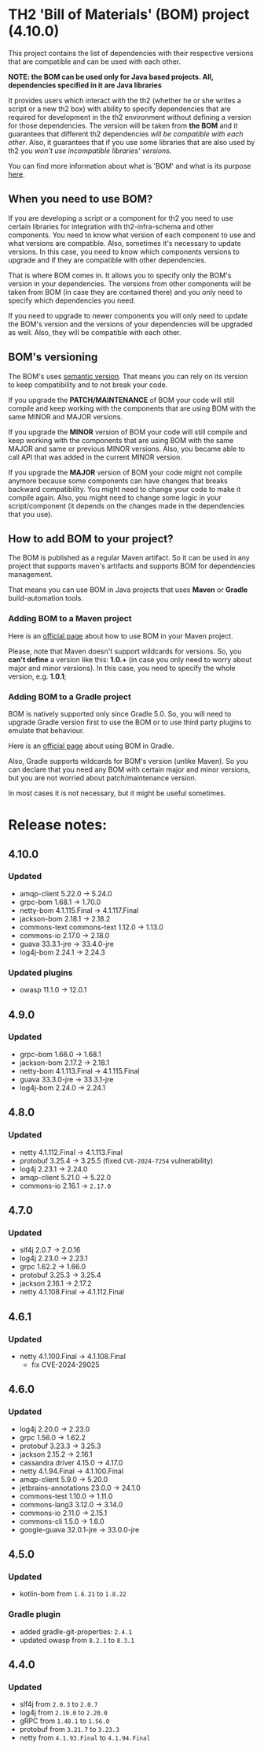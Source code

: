 # TH2 'Bill of Materials' (BOM) project (4.10.0)

This project contains the list of dependencies with their respective versions that are compatible and can be used with each other.

**NOTE: the BOM can be used only for Java based projects. All, dependencies specified in it are Java libraries**

It provides users which interact with the th2 (whether he or she writes a script or a new th2 box) with ability to
specify dependencies that are required for development in the th2 environment without defining a version for those dependencies.
The version will be taken from **the BOM** and it guarantees that different th2 dependencies _will be compatible with each other_.
Also, it guarantees that if you use some libraries that are also used by th2 you _won't use incompatible libraries' versions_.

You can find more information about what is 'BOM' and what is its purpose [here](https://en.wikipedia.org/wiki/Software_bill_of_materials).

## When you need to use BOM?

If you are developing a script or a component for th2 you need to use certain libraries for integration with th2-infra-schema and other components.
You need to know what version of each component to use and what versions are compatible.
Also, sometimes it's necessary to update versions.
In this case, you need to know which components versions to upgrade and if they are compatible with other dependencies.

That is where BOM comes in. It allows you to specify only the BOM's version in your dependencies.
The versions from other components will be taken from BOM (in case they are contained there) and you only need to specify which dependencies you need.

If you need to upgrade to newer components you will only need to update the BOM's version and the versions of your dependencies will be upgraded as well.
Also, they will be compatible with each other.

## BOM's versioning

The BOM's uses [semantic version](https://semver.org/). That means you can rely on its version to keep compatibility and to not break your code.

If you upgrade the **PATCH/MAINTENANCE** of BOM your code will still compile and keep working with the components
that are using BOM with the same MINOR and MAJOR versions.

If you upgrade the **MINOR** version of BOM your code will still compile and keep working with the components
that are using BOM with the same MAJOR and same or previous MINOR versions. Also, you became able to call API that was added in the current MINOR version.

If you upgrade the **MAJOR** version of BOM your code might not compile anymore because some components can have changes
that breaks backward compatibility. You might need to change your code to make it compile again.
Also, you might need to change some logic in your script/component (it depends on the changes made in the dependencies that you use).

## How to add BOM to your project?

The BOM is published as a regular Maven artifact. So it can be used in any project that supports maven's artifacts and supports BOM for dependencies management.

That means you can use BOM in Java projects that uses **Maven** or **Gradle** build-automation tools.

### Adding BOM to a Maven project

Here is an [official page](https://maven.apache.org/guides/introduction/introduction-to-dependency-mechanism.html#bill-of-materials-bom-poms) about how to use BOM in your Maven project.

Please, note that Maven doesn't support wildcards for versions. So, you **can't define** a version like this: **1.0.+**
(in case you only need to worry about major and minor versions).
In this case, you need to specify the whole version, e.g. **1.0.1**;

### Adding BOM to a Gradle project

BOM is natively supported only since Gradle 5.0.
So, you will need to upgrade Gradle version first to use the BOM or to use third party plugins to emulate that behaviour.

Here is an [official page](https://docs.gradle.org/current/userguide/platforms.html) about using BOM in Gradle.

Also, Gradle supports wildcards for BOM's version (unlike Maven).
So you can declare that you need any BOM with certain major and minor versions, but you are not worried about patch/maintenance version.

In most cases it is not necessary, but it might be useful sometimes.

# Release notes:

## 4.10.0

### Updated
* amqp-client 5.22.0 -> 5.24.0
* grpc-bom 1.68.1 -> 1.70.0
* netty-bom 4.1.115.Final -> 4.1.117.Final
* jackson-bom 2.18.1 -> 2.18.2
* commons-text commons-text 1.12.0 -> 1.13.0
* commons-io 2.17.0 -> 2.18.0
* guava 33.3.1-jre -> 33.4.0-jre
* log4j-bom 2.24.1 -> 2.24.3

### Updated plugins
* owasp 11.1.0 -> 12.0.1

## 4.9.0

### Updated
* grpc-bom 1.66.0 -> 1.68.1
* jackson-bom 2.17.2 -> 2.18.1
* netty-bom 4.1.113.Final -> 4.1.115.Final
* guava 33.3.0-jre -> 33.3.1-jre
* log4j-bom 2.24.0 -> 2.24.1

## 4.8.0

### Updated
* netty 4.1.112.Final -> 4.1.113.Final
* protobuf 3.25.4 -> 3.25.5 (fixed `CVE-2024-7254` vulnerability)
* log4j 2.23.1 -> 2.24.0
* amqp-client 5.21.0 -> 5.22.0
* commons-io 2.16.1 -> `2.17.0`

## 4.7.0

### Updated

* slf4j 2.0.7 -> 2.0.16
* log4j 2.23.0 -> 2.23.1
* grpc 1.62.2 -> 1.66.0
* protobuf 3.25.3 -> 3.25.4
* jackson 2.16.1 -> 2.17.2
* netty 4.1.108.Final -> 4.1.112.Final

## 4.6.1

### Updated

* netty 4.1.100.Final -> 4.1.108.Final
  * fix CVE-2024-29025

## 4.6.0

### Updated

* log4j 2.20.0 -> 2.23.0
* grpc 1.56.0 -> 1.62.2
* protobuf 3.23.3 -> 3.25.3
* jackson 2.15.2 -> 2.16.1
* cassandra driver 4.15.0 -> 4.17.0
* netty 4.1.94.Final -> 4.1.100.Final
* amqp-client 5.9.0 -> 5.20.0
* jetbrains-annotations 23.0.0 -> 24.1.0
* commons-test 1.10.0 -> 1.11.0
* commons-lang3 3.12.0 -> 3.14.0
* commons-io 2.11.0 -> 2.15.1
* commons-cli 1.5.0 -> 1.6.0
* google-guava 32.0.1-jre -> 33.0.0-jre

## 4.5.0

### Updated 
* kotlin-bom from `1.6.21` to `1.8.22`

### Gradle plugin
* added gradle-git-properties: `2.4.1`
* updated owasp from `8.2.1` to `8.3.1`

## 4.4.0

### Updated
* slf4j from `2.0.3` to `2.0.7`
* log4j from `2.19.0` to `2.20.0`
* gRPC from `1.48.1` to `1.56.0`
* protobuf from `3.21.7` to `3.23.3`
* netty from `4.1.93.Final` to `4.1.94.Final`
